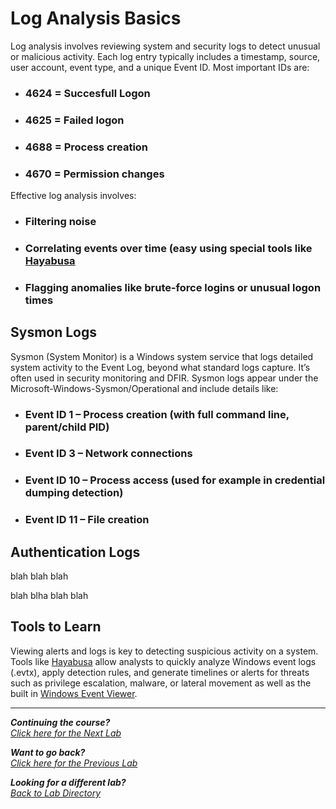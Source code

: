 # Log Analysis Basics

Log analysis involves reviewing system and security logs to detect unusual or malicious activity. Each log entry typically includes a timestamp, source, user account, event type, and a unique Event ID.
Most important IDs are:
- ### 4624 = Succesfull Logon
- ### 4625 = Failed logon
- ### 4688 = Process creation
- ### 4670 = Permission changes

Effective log analysis involves:
- ### Filtering noise
- ### Correlating events over time (easy using special tools like [Hayabusa](/courseFiles/tools/Hayabusa.md)
- ### Flagging anomalies like brute-force logins or unusual logon times

## Sysmon Logs
Sysmon (System Monitor) is a Windows system service that logs detailed system activity to the Event Log, beyond what standard logs capture. It’s often used in security monitoring and DFIR.
Sysmon logs appear under the Microsoft-Windows-Sysmon/Operational and include details like:
- ### Event ID 1 – Process creation (with full command line, parent/child PID)
- ### Event ID 3 – Network connections
- ### Event ID 10 – Process access (used for example in credential dumping detection)
- ### Event ID 11 – File creation

## Authentication Logs
blah blah
blah 

blah blha blah
blah

## Tools to Learn
Viewing alerts and logs is key to detecting suspicious activity on a system. Tools like [Hayabusa](/courseFiles/tools/Hayabusa.md) allow analysts to quickly analyze Windows event logs (.evtx), apply detection rules, and generate timelines or alerts for threats such as privilege escalation, malware, or lateral movement as well as the built in [Windows Event Viewer](/courseFiles/tools/WinEventViewer.md).


***                                                       

<b><i>Continuing the course?</b>
</br>
[Click here for the Next Lab](/courseFiles/toolsAndPlatforms/toolsAndPlatforms.md)</i>

<b><i>Want to go back?</b>
</br>
[Click here for the Previous Lab](/courseFiles/welcome/welcome.md)

<b><i>Looking for a different lab? </b></br>[Back to Lab Directory](/coursenavigation.md)</i>
